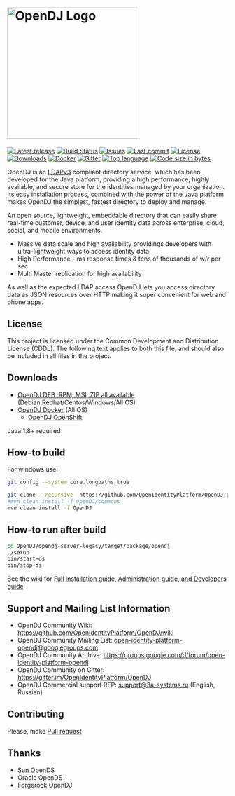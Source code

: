 # <img alt="OpenDJ Logo" src="https://github.com/OpenIdentityPlatform/OpenDJ/raw/master/logo.png" width="300"/>
[![Latest release](https://img.shields.io/github/release/OpenIdentityPlatform/OpenDJ.svg)](https://github.com/OpenIdentityPlatform/OpenDJ/releases)
[![Build Status](https://travis-ci.com/OpenIdentityPlatform/OpenDJ.svg)](https://travis-ci.com/OpenIdentityPlatform/OpenDJ)
[![Issues](https://img.shields.io/github/issues/OpenIdentityPlatform/OpenDJ.svg)](https://github.com/OpenIdentityPlatform/OpenDJ/issues)
[![Last commit](https://img.shields.io/github/last-commit/OpenIdentityPlatform/OpenDJ.svg)](https://github.com/OpenIdentityPlatform/OpenDJ/commits/master)
[![License](https://img.shields.io/badge/license-CDDL-blue.svg)](https://github.com/OpenIdentityPlatform/OpenDJ/blob/master/LICENSE.md)
[![Downloads](https://img.shields.io/github/downloads/OpenIdentityPlatform/OpenDJ/total.svg)](https://github.com/OpenIdentityPlatform/OpenDJ/releases)
[![Docker](https://img.shields.io/docker/pulls/openidentityplatform/opendj.svg)](https://hub.docker.com/r/openidentityplatform/opendj)
[![Gitter](https://img.shields.io/gitter/room/nwjs/nw.js.svg)](https://gitter.im/OpenIdentityPlatform/OpenDJ)
[![Top language](https://img.shields.io/github/languages/top/OpenIdentityPlatform/OpenDJ.svg)](https://github.com/OpenIdentityPlatform/OpenDJ)
[![Code size in bytes](https://img.shields.io/github/languages/code-size/OpenIdentityPlatform/OpenDJ.svg)](https://github.com/OpenIdentityPlatform/OpenDJ)

OpenDJ is an [LDAPv3](http://tools.ietf.org/html/rfc4510) compliant directory service, which has been developed 
for the Java platform, providing a high performance, highly available, and secure store for the identities managed 
by your organization. Its easy installation process, combined with the power of the Java platform makes OpenDJ
the simplest, fastest directory to deploy and manage.

An open source, lightweight, embeddable directory that can easily share real-time customer, device, and user identity data across enterprise, cloud, social, and mobile environments.
* Massive data scale and high availability providings developers with ultra-lightweight ways to access identity data
* High Performance - ms response times & tens of thousands of w/r per sec
* Multi Master replication for high availability

As well as the expected LDAP access OpenDJ lets you access directory data as JSON resources over HTTP making it super convenient for web and phone apps.

## License
This project is licensed under the Common Development and Distribution License (CDDL). The following text applies to 
both this file, and should also be included in all files in the project.

## Downloads 
* [OpenDJ DEB, RPM, MSI, ZIP all available](https://github.com/OpenIdentityPlatform/OpenDJ/releases/latest) (Debian,Redhat/Centos/Windows/All OS)
* [OpenDJ Docker](https://hub.docker.com/r/openidentityplatform/opendj/) (All OS) 
  * [OpenDJ OpenShift](https://github.com/OpenIdentityPlatform/OpenDJ/tree/master/opendj-packages/opendj-openshift-template)

Java 1.8+ required

## How-to build
For windows use:
```bash
git config --system core.longpaths true
```

```bash
git clone --recursive  https://github.com/OpenIdentityPlatform/OpenDJ.git
#mvn clean install -f OpenDJ/commons
mvn clean install -f OpenDJ
```

## How-to run after build
```bash
cd OpenDJ/opendj-server-legacy/target/package/opendj
./setup
bin/start-ds
bin/stop-ds
```
See the wiki for [Full Installation guide, Administration guide, and Developers guide](https://github.com/OpenIdentityPlatform/OpenDJ/wiki)

## Support and Mailing List Information
* OpenDJ Community Wiki: https://github.com/OpenIdentityPlatform/OpenDJ/wiki
* OpenDJ Community Mailing List: open-identity-platform-opendj@googlegroups.com
* OpenDJ Community Archive: https://groups.google.com/d/forum/open-identity-platform-opendj
* OpenDJ Community on Gitter: https://gitter.im/OpenIdentityPlatform/OpenDJ
* OpenDJ Commercial support RFP: support@3a-systems.ru (English, Russian)

## Contributing
Please, make [Pull request](https://github.com/OpenIdentityPlatform/OpenDJ/pulls)

## Thanks
* Sun OpenDS
* Oracle OpenDS
* Forgerock OpenDJ
